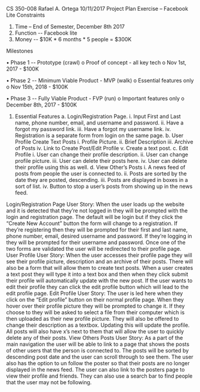 CS 350-008
Rafael A. Ortega
10/11/2017
Project Plan Exercise – Facebook Lite
Constraints

1.	Time – End of Semester, December 8th 2017
2.	Function -- Facebook lite
3.	Money -- $10K * 6 months * 5 people = $300K


Milestones

•	Phase 1 -- Prototype (crawl)
o	Proof of concept - all key tech
o	Nov 1st, 2017 - $100K

•	Phase 2 -- Minimum Viable Product - MVP (walk)
o	Essential features only
o	Nov 15th, 2018 - $100K

•	Phase 3 -- Fully Viable Product - FVP (run)
o	Important features only
o	December 8th, 2017 - $100K

1.	Essential Features
a.	Login/Registration Page.
i.	Input First and Last name, phone number, email, and username and password.
ii.	Have a forgot my password link.
iii.	Have a forgot my username link.
iv.	Registration is a separate form from login on the same page.
b.	User Profile Create Text Posts
i.	Profile Picture.
ii.	Brief Description
iii.	Archive of Posts
iv.	Link to Create Post/Edit Profile
v.	Create a text post.
c.	Edit Profile
i.	User can change their profile description.
ii.	User can change profile picture.
iii.	User can delete their posts here.
iv.	User can delete their profile using this as well.
d.	View Other’s Posts
i.	A news feed of posts from people the user is connected to.
ii.	Posts are sorted by the date they are posted, descending.
iii.	Posts are displayed in boxes in a sort of list.
iv.	Button to stop a user’s posts from showing up in the news feed.

Login/Registration Page User Story:
	When the user loads up the website and it is detected that they’re not logged in they will be prompted with the login and registration page. The default will be login but if they click the “Create New Account” button the form will change to a registration. If they’re registering then they will be prompted for their first and last name, phone number, email, desired username and password. If they’re logging in they will be prompted for their username and password. Once one of the two forms are validated the user will be redirected to their profile page.
User Profile User Story:
	When the user accesses their profile page they will see their profile picture, description and an archive of their posts. There will also be a form that will allow them to create text posts. When a user creates a text post they will type it into a text box and then when they click submit their profile will automatically update with the new post. If the user wants to edit their profile they can click the edit profile button which will lead to the edit profile page.
Edit Profile User Story:
	The user is led here when they click on the “Edit profile” button on their normal profile page. When they hover over their profile picture they will be prompted to change it. If they choose to they will be asked to select a file from their computer which is then uploaded as their new profile picture. They will also be offered to change their description as a textbox. Updating this will update the profile. All posts will also have x’s next to them that will allow the user to quickly delete any of their posts.
View Others Posts User Story:
	As a part of the main navigation the user will be able to link to a page that shows the posts of other users that the person is connected to. The posts will be sorted by descending post date and the user can scroll through to see them. The user also has the option to un follow the poster so that their posts are no longer displayed in the news feed. The user can also link to the posters page to view their profile and friends. They can also use a search bar to find people that the user may not be following.

